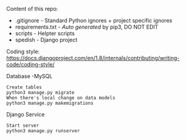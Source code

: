 Content of this repo:
* .gitignore - Standard Python ignores + project specific ignores
*  requirements.txt - *Auto generated* by pip3, DO NOT EDIT
* scripts - Helpter scripts
* spedish - Django project

Coding style: https://docs.djangoproject.com/en/1.8/internals/contributing/writing-code/coding-style/

Database -MySQL
```
Create tables
python3 manage.py migrate
When there's local change on data models
python3 manage.py makemigrations
```

Django Service
```
Start server
python3 manage.py runserver
```
